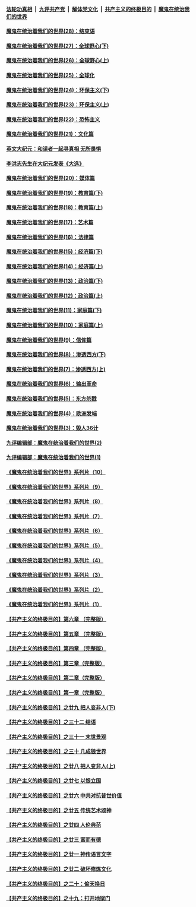 ####  [法轮功真相](../../../../basic/blob/master/README.md?t=04280802) &nbsp;|&nbsp; [九评共产党](../../../../9ping.md/blob/master/README.md?t=04280802) &nbsp;|&nbsp; [解体党文化](../../../../jtdwh.md/blob/master/README.md?t=04280802)  &nbsp;|&nbsp; [共产主义的终极目的](../../../../gczydzjmd.md/blob/master/README.md?t=04280802) &nbsp;|&nbsp; [魔鬼在统治我们的世界](../../../../mgztzwmdsj.md/blob/master/README.md?t=04280802) 

#### [魔鬼在统治着我们的世界(28)：结束语](../pages/nsc422/n10936246.md?t=04280802) 

#### [魔鬼在统治着我们的世界(27)：全球野心(下)](../pages/nsc422/n10928319.md?t=04280802) 

#### [魔鬼在统治着我们的世界(26)：全球野心(上)](../pages/nsc422/n10900318.md?t=04280802) 

#### [魔鬼在统治着我们的世界(25)：全球化](../pages/nsc422/n10788205.md?t=04280802) 

#### [魔鬼在统治着我们的世界(24)：环保主义(下)](../pages/nsc422/n10695307.md?t=04280802) 

#### [魔鬼在统治着我们的世界(23)：环保主义(上)](../pages/nsc422/n10688613.md?t=04280802) 

#### [魔鬼在统治着我们的世界(22)：恐怖主义](../pages/nsc422/n10614727.md?t=04280802) 

#### [魔鬼在统治着我们的世界(21)：文化篇](../pages/nsc422/n10597706.md?t=04280802) 

#### [英文大纪元：和读者一起寻真相 无所畏惧](../pages/nsc422/n12542027.md?t=04280802) 

#### [李洪志先生在大纪元发表《大选》](../pages/nsc422/n12534746.md?t=04280802) 

#### [魔鬼在统治着我们的世界(20)：媒体篇](../pages/nsc422/n10586579.md?t=04280802) 

#### [魔鬼在统治着我们的世界(19)：教育篇(下)](../pages/nsc422/n10564808.md?t=04280802) 

#### [魔鬼在统治着我们的世界(18)：教育篇(上)](../pages/nsc422/n10526970.md?t=04280802) 

#### [魔鬼在统治着我们的世界(17)：艺术篇](../pages/nsc422/n10499093.md?t=04280802) 

#### [魔鬼在统治着我们的世界(16)：法律篇](../pages/nsc422/n10485969.md?t=04280802) 

#### [魔鬼在统治着我们的世界(15)：经济篇(下)](../pages/nsc422/n10469975.md?t=04280802) 

#### [魔鬼在统治着我们的世界(14)：经济篇(上)](../pages/nsc422/n10457370.md?t=04280802) 

#### [魔鬼在统治着我们的世界(13)：政治篇(下)](../pages/nsc422/n10448270.md?t=04280802) 

#### [魔鬼在统治着我们的世界(12)：政治篇(上)](../pages/nsc422/n10444576.md?t=04280802) 

#### [魔鬼在统治着我们的世界(11)：家庭篇(下)](../pages/nsc422/n10440961.md?t=04280802) 

#### [魔鬼在统治着我们的世界(10)：家庭篇(上)](../pages/nsc422/n10435448.md?t=04280802) 

#### [魔鬼在统治着我们的世界(9)：信仰篇](../pages/nsc422/n10432159.md?t=04280802) 

#### [魔鬼在统治着我们的世界(8)：渗透西方(下)](../pages/nsc422/n10429603.md?t=04280802) 

#### [魔鬼在统治着我们的世界(7)：渗透西方(上)](../pages/nsc422/n10426013.md?t=04280802) 

#### [魔鬼在统治着我们的世界(6)：输出革命](../pages/nsc422/n10421536.md?t=04280802) 

#### [魔鬼在统治着我们的世界(5)：东方杀戮](../pages/nsc422/n10417707.md?t=04280802) 

#### [魔鬼在统治着我们的世界(4)：欧洲发端](../pages/nsc422/n10414890.md?t=04280802) 

#### [魔鬼在统治着我们的世界(3)：毁人36计](../pages/nsc422/n10411583.md?t=04280802) 

#### [九评编辑部：魔鬼在统治着我们的世界(2)](../pages/nsc422/n10410036.md?t=04280802) 

#### [九评编辑部：魔鬼在统治着我们的世界(1)](../pages/nsc422/n10406825.md?t=04280802) 

#### [《魔鬼在统治着我们的世界》系列片（10）](../pages/nsc422/n12292670.md?t=04280802) 

#### [《魔鬼在统治着我们的世界》系列片（9）](../pages/nsc422/n12290859.md?t=04280802) 

#### [《魔鬼在统治着我们的世界》系列片（8）](../pages/nsc422/n12287445.md?t=04280802) 

#### [《魔鬼在统治着我们的世界》系列片（7）](../pages/nsc422/n12283425.md?t=04280802) 

#### [《魔鬼在统治着我们的世界》系列片（6）](../pages/nsc422/n12282314.md?t=04280802) 

#### [《魔鬼在统治着我们的世界》系列片（5）](../pages/nsc422/n12281419.md?t=04280802) 

#### [《魔鬼在统治着我们的世界》系列片（4）](../pages/nsc422/n12274024.md?t=04280802) 

#### [《魔鬼在统治着我们的世界》系列片（3）](../pages/nsc422/n12271322.md?t=04280802) 

#### [《魔鬼在统治着我们的世界》系列片（2）](../pages/nsc422/n12269049.md?t=04280802) 

#### [《魔鬼在统治着我们的世界》系列片（1）](../pages/nsc422/n12267575.md?t=04280802) 

#### [【共产主义的终极目的】第六章 （完整版）](../pages/nsc422/n11428913.md?t=04280802) 

#### [【共产主义的终极目的】第五章 （完整版）](../pages/nsc422/n11428912.md?t=04280802) 

#### [【共产主义的终极目的】第四章 （完整版）](../pages/nsc422/n11428907.md?t=04280802) 

#### [【共产主义的终极目的】第三章（完整版）](../pages/nsc422/n11428848.md?t=04280802) 

#### [【共产主义的终极目的】第二章（完整版）](../pages/nsc422/n11428831.md?t=04280802) 

#### [【共产主义的终极目的】第一章（完整版）](../pages/nsc422/n11417651.md?t=04280802) 

#### [【共产主义的终极目的】之廿九 把人变非人(下)](../pages/nsc422/n11344140.md?t=04280802) 

#### [【共产主义的终极目的】之三十二 结语](../pages/nsc422/n11360535.md?t=04280802) 

#### [【共产主义的终极目的】之三十一 末世景观](../pages/nsc422/n11351129.md?t=04280802) 

#### [【共产主义的终极目的】之三十 几成狼世界](../pages/nsc422/n11348280.md?t=04280802) 

#### [【共产主义的终极目的】之廿八 把人变非人(上)](../pages/nsc422/n11340492.md?t=04280802) 

#### [【共产主义的终极目的】之廿七 以恨立国](../pages/nsc422/n11336944.md?t=04280802) 

#### [【共产主义的终极目的】之廿六 中共对抗普世价值](../pages/nsc422/n11324785.md?t=04280802) 

#### [【共产主义的终极目的】之廿五 传统艺术颂神](../pages/nsc422/n11296396.md?t=04280802) 

#### [【共产主义的终极目的】之廿四 人伦典范](../pages/nsc422/n11296397.md?t=04280802) 

#### [【共产主义的终极目的】之廿三 富而有德](../pages/nsc422/n11283598.md?t=04280802) 

#### [【共产主义的终极目的】之廿一 神传语言文字](../pages/nsc422/n11263265.md?t=04280802) 

#### [【共产主义的终极目的】之廿二 破坏修炼文化](../pages/nsc422/n11245728.md?t=04280802) 

#### [【共产主义的终极目的】之二十：偷天换日](../pages/nsc422/n11238846.md?t=04280802) 

#### [【共产主义的终极目的】之十九：打开地狱门](../pages/nsc422/n11206376.md?t=04280802) 

